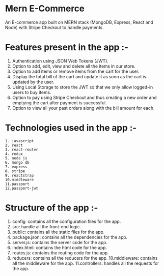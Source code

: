 ﻿# Mern E-Commerce

An E-commerce app built on MERN stack (MongoDB, Express, React and Node) with 
Stripe Checkout to handle payments.

# Features present in the app :-

1. Authentication using JSON Web Tokens (JWT).
2. Option to add, edit, view and delete all the items in our store.
3. Option to add items or remove items from the cart for the user.
4. Display the total bill of the cart and update it as soon as the cart is updated by the user.
5. Using Local Storage to store the JWT so that we only allow logged-in users to buy items.
6. Option to pay using Stripe Checkout and thus creating a new order and emptying the cart after payment is successful.
7. Option to view all your past orders along with the bill amount for each.


# Technologies used in the app :-
    1. javascript
    2. react
    3. react-router
    4. redux
    5. node js
    6. mongo db
    7. express
    8. stripe
    9. reactstrap
    10.middleware
    11.passport
    12.passport-jwt

#  Structure of the app :-

1. config: contains all the configuration files for the app.
2. src: handle all the front-end logic.
3. public: contains all the static files for the app.
4. package.json: contains all the dependencies for the app.
5. server.js: contains the server code for the app.
6. index.html: contains the html code for the app.
7. routes.js: contains the routing code for the app.
8. reducers: contains all the reducers for the app.
10.middleware: contains all the middleware for the app.
11.controllers: handles all the requests for the app.


    